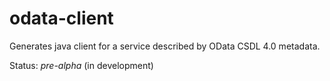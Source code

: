 # odata-client
Generates java client for a service described by OData CSDL 4.0 metadata.


Status: *pre-alpha* (in development)
